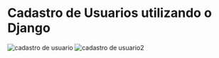 # Cadastro de Usuarios utilizando o Django


![cadastro de usuario](https://github.com/MiqueiasFranco/Cadastro-de-Usuarios-Django/assets/121680934/82f340ec-65c5-4302-af66-1efacd7896ed)
![cadastro de usuario2](https://github.com/MiqueiasFranco/Cadastro-de-Usuarios-Django/assets/121680934/cf39c7d0-577e-471e-95d6-ec46677dec67)



